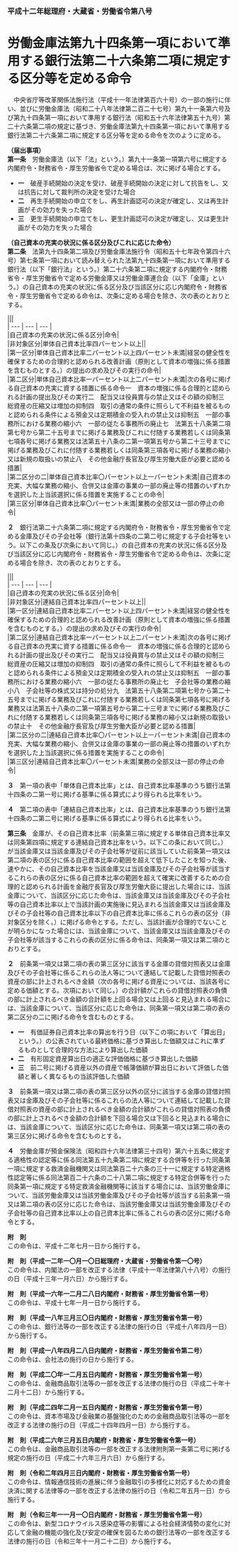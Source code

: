 ### 平成十二年総理府・大蔵省・労働省令第八号  
# 労働金庫法第九十四条第一項において準用する銀行法第二十六条第二項に規定する区分等を定める命令  
　中央省庁等改革関係法施行法（平成十一年法律第百六十号）の一部の施行に伴い、並びに労働金庫法（昭和二十八年法律第二百二十七号）第九十一条第六号及び第九十四条第一項において準用する銀行法（昭和五十六年法律第五十九号）第二十六条第二項の規定に基づき、労働金庫法第九十四条第一項において準用する銀行法第二十六条第二項に規定する区分等を定める命令を次のように定める。  
  
**（届出事項）**  
**第一条**　労働金庫法（以下「法」という。）第九十一条第一項第六号に規定する内閣府令・財務省令・厚生労働省令で定める場合は、次に掲げる場合とする。  
* **一**　破産手続開始の決定を受け、破産手続開始の決定に対して抗告をし、又は抗告に対して裁判所の決定を受けた場合  
* **二**　再生手続開始の申立てをし、再生計画認可の決定が確定し、又は再生計画がその効力を失った場合  
* **三**　更生手続開始の申立てをし、更生計画認可の決定が確定し、又は更生計画がその効力を失った場合  
  
**（自己資本の充実の状況に係る区分及びこれに応じた命令）**  
**第二条**　法第九十四条第二項及び労働金庫法施行令（昭和五十七年政令第四十六号）第七条第一項において読み替えられた法第九十四条第一項において準用する銀行法（以下「銀行法」という。）第二十六条第二項に規定する内閣府令・財務省令・厚生労働省令で定める労働金庫又は労働金庫連合会（以下「金庫」という。）の自己資本の充実の状況に係る区分及び当該区分に応じ内閣府令・財務省令・厚生労働省令で定める命令は、次条に定める場合を除き、次の表のとおりとする。  

|||  
| --- | --- | --- |  
|自己資本の充実の状況に係る区分|命令|  
|非対象区分|単体自己資本比率四パーセント以上||  
|第一区分|単体自己資本比率二パーセント以上四パーセント未満|経営の健全性を確保するための合理的と認められる改善計画（原則として資本の増強に係る措置を含むものとする。）の提出の求め及びその実行の命令|  
|第二区分|単体自己資本比率一パーセント以上二パーセント未満|次の各号に掲げる自己資本の充実に資する措置に係る命令一　資本の増強に係る合理的と認められる計画の提出及びその実行二　配当又は役員賞与の禁止又はその額の抑制三　総資産の圧縮又は増加の抑制四　取引の通常の条件に照らして不利益を被るものと認められる条件による預金又は定期積金の受入れの禁止又は抑制五　一部の事務所における業務の縮小六　一部の従たる事務所の廃止七　法第五十八条第二項第七号から第二十五号までに掲げる業務及びこれに付随する業務若しくは同条第七項各号に掲げる業務又は法第五十八条の二第一項第五号から第二十三号までに掲げる業務及びこれに付随する業務若しくは同条第三項各号に掲げる業務の縮小又は新規の取扱いの禁止八　その他金融庁長官及び厚生労働大臣が必要と認める措置|  
|第二区分の二|単体自己資本比率〇パーセント以上一パーセント未満|自己資本の充実、大幅な業務の縮小、合併又は金庫の事業の一部の廃止等の措置のいずれかを選択した上当該選択に係る措置を実施することの命令|  
|第三区分|単体自己資本比率〇パーセント未満|業務の全部又は一部の停止の命令|  
  
  
**２**　銀行法第二十六条第二項に規定する内閣府令・財務省令・厚生労働省令で定める金庫及びその子会社等（銀行法第十四条の二第二号に規定する子会社等をいう。以下この条及び次条において同じ。）の自己資本の充実の状況に係る区分及び当該区分に応じ内閣府令・財務省令・厚生労働省令で定める命令は、次条に定める場合を除き、次の表のとおりとする。  

|||  
| --- | --- | --- |  
|自己資本の充実の状況に係る区分|命令|  
|非対象区分|連結自己資本比率四パーセント以上||  
|第一区分|連結自己資本比率二パーセント以上四パーセント未満|経営の健全性を確保するための合理的と認められる改善計画（原則として資本の増強に係る措置を含むものとする。）の提出の求め及びその実行の命令|  
|第二区分|連結自己資本比率一パーセント以上二パーセント未満|次の各号に掲げる自己資本の充実に資する措置に係る命令一　資本の増強に係る合理的と認められる計画の提出及びその実行二　配当又は役員賞与の禁止又はその額の抑制三　総資産の圧縮又は増加の抑制四　取引の通常の条件に照らして不利益を被るものと認められる条件による預金又は定期積金の受入れの禁止又は抑制五　一部の事務所における業務の縮小六　一部の従たる事務所の廃止七　子会社等の業務の縮小八　子会社等の株式又は持分の処分九　法第五十八条第二項第七号から第二十五号までに掲げる業務及びこれに付随する業務若しくは同条第七項各号に掲げる業務又は法第五十八条の二第一項第五号から第二十三号までに掲げる業務及びこれに付随する業務若しくは同条第三項各号に掲げる業務の縮小又は新規の取扱いの禁止十　その他金融庁長官及び厚生労働大臣が必要と認める措置|  
|第二区分の二|連結自己資本比率〇パーセント以上一パーセント未満|自己資本の充実、大幅な業務の縮小、合併又は金庫の事業の一部の廃止等の措置のいずれかを選択した上当該選択に係る措置を実施することの命令|  
|第三区分|連結自己資本比率〇パーセント未満|業務の全部又は一部の停止の命令|  
  
  
**３**　第一項の表中「単体自己資本比率」とは、自己資本比率基準のうち銀行法第十四条の二第一号に掲げる基準に係る算式により得られる比率をいう。  
  
**４**　第二項の表中「連結自己資本比率」とは、自己資本比率基準のうち銀行法第十四条の二第二号に掲げる基準に係る算式により得られる比率をいう。  
  
**第三条**　金庫が、その自己資本比率（前条第三項に規定する単体自己資本比率又は同条第四項に規定する連結自己資本比率をいう。以下この条において同じ。）が当該金庫又は当該金庫及びその子会社等が従前に該当していた前条第一項又は第二項の表の区分に係る自己資本比率の範囲を超えて低下したことを知った後、速やかに、その自己資本比率を当該金庫又は当該金庫及びその子会社等が該当するこれらの表の区分に係る自己資本比率の範囲を超えて確実に改善するための合理的と認められる計画を金融庁長官及び厚生労働大臣に提出した場合には、当該金庫について、当該区分に応じた命令は、当該金庫又は当該金庫及びその子会社等の自己資本比率以上で当該計画の実施後に見込まれる当該金庫又は当該金庫及びその子会社等の自己資本比率以下の自己資本比率に係るこれらの表の区分（非対象区分を除く。）に掲げる命令とする。ただし、当該計画が合理的でないことが明らかになった場合には、当該金庫について、当該金庫又は当該金庫及びその子会社等が該当するこれらの表の区分に係る命令は、同条第一項又は第二項のとおりとする。  
  
**２**　前条第一項又は第二項の表の第三区分に該当する金庫の貸借対照表又は金庫及びその子会社等に係るこれらの法人等について連結して記載した貸借対照表の資産の部に計上されるべき金額（次の各号に掲げる資産については、当該各号に定める価額とする。次項において同じ。）の合計額がこれらの貸借対照表の負債の部に計上されるべき金額の合計額を上回る場合又は上回ると見込まれる場合には、当該金庫について、当該区分に応じた命令は、同条第一項又は第二項の表の第二区分の二に掲げる命令を含むものとする。  
* **一**　有価証券自己資本比率の算出を行う日（以下この項において「算出日」という。）の公表されている最終価格に基づき算出した価額又はこれに準ずるものとして合理的な方法により算出した価額  
* **二**　有形固定資産算出日の適正な評価価格に基づき算出した価額  
* **三**　前二号に掲げる資産以外の資産で帳簿価額が算出日において評価した価額と著しく異なるもの当該評価した価額  
  
**３**　前条第一項又は第二項の表の第三区分以外の区分に該当する金庫の貸借対照表又は金庫及びその子会社等に係るこれらの法人等について連結して記載した貸借対照表の資産の部に計上されるべき金額の合計額がこれらの貸借対照表の負債の部に計上されるべき金額の合計額を下回る場合又は下回ると見込まれる場合には、当該金庫について、当該区分に応じた命令は、同条第一項又は第二項の表の第三区分に掲げる命令を含むものとする。  
  
**４**　労働金庫が預金保険法（昭和四十六年法律第三十四号）第六十五条に規定する適格性の認定等に係る同法第五十九条第二項に規定する合併等を行った同条第一項に規定する救済金融機関又は同法第百二十六条の三十一に規定する特定適格性認定等に係る同法第百二十六条の二十八第二項に規定する特定合併等を行った同条第一項に規定する特定救済金融機関等に該当する場合には、当該労働金庫について、当該労働金庫又は当該労働金庫及びその子会社等が該当する前条第一項又は第二項の表の区分に応じた命令は、当該労働金庫又は当該労働金庫及びその子会社等の自己資本比率以上の自己資本比率に係るこれらの表の区分に掲げる命令とする。  
  
**附　則**  
この命令は、平成十二年七月一日から施行する。  
  
**附　則（平成一二年一〇月一〇日総理府・大蔵省・労働省令第一〇号）**  
この命令は、内閣法の一部を改正する法律（平成十一年法律第八十八号）の施行の日（平成十三年一月六日）から施行する。  
  
**附　則（平成一六年一二月二八日内閣府・財務省・厚生労働省令第一号）**  
この命令は、平成十七年一月一日から施行する。  
  
**附　則（平成一八年三月三〇日内閣府・財務省・厚生労働省令第一号）**  
この命令は、銀行法等の一部を改正する法律の施行の日（平成十八年四月一日）から施行する。  
  
**附　則（平成一八年四月二八日内閣府・財務省・厚生労働省令第二号）**  
この命令は、会社法の施行の日から施行する。  
  
**附　則（平成二〇年一二月五日内閣府・財務省・厚生労働省令第一号）**  
この命令は、金融商品取引法等の一部を改正する法律の施行の日（平成二十年十二月十二日）から施行する。  
  
**附　則（平成二四年二月一五日内閣府・財務省・厚生労働省令第一号）**  
この命令は、資本市場及び金融業の基盤強化のための金融商品取引法等の一部を改正する法律の施行の日（平成二十四年四月一日）から施行する。  
  
**附　則（平成二六年三月五日内閣府・財務省・厚生労働省令第一号）**  
この命令は、金融商品取引法等の一部を改正する法律附則第一条第二号に掲げる規定の施行の日（平成二十六年三月六日）から施行する。  
  
**附　則（令和二年四月三日内閣府・財務省・厚生労働省令第一号）**  
この命令は、情報通信技術の進展に伴う金融取引の多様化に対応するための資金決済に関する法律等の一部を改正する法律の施行の日（令和二年五月一日）から施行する。  
  
**附　則（令和三年一一月一〇日内閣府・財務省・厚生労働省令第一号）**  
この命令は、新型コロナウイルス感染症等の影響による社会経済情勢の変化に対応して金融の機能の強化及び安定の確保を図るための銀行法等の一部を改正する法律の施行の日（令和三年十一月二十二日）から施行する。  
  
